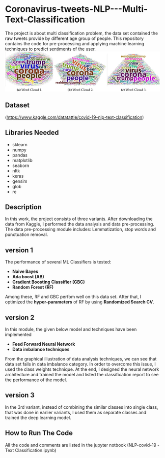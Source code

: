 # Coronavirus-tweets-NLP---Multi-Text-Classification
The project is about multi classification problem, the data set contained the raw tweets provide by different age group of people. This repository contains the code for pre-processing and applying machine learning techniques to predict sentiments of the user.
![](images/corona_virus.jpg)
## Dataset
(https://www.kaggle.com/datatattle/covid-19-nlp-text-classification)

## Libraries Needed
- sklearn
- numpy
- pandas
- matplotlib
- seaborn
- nltk
- keras
- gensim
- glob
- re

## Description 
In this work, the project consists of three variants. After downloading the data from Kaggle, I performed the data analysis and data pre-processing. The data pre-processing module includes: Lemmatization, stop words and punctuation removal.

## version 1
The performance of several ML Classifiers is tested:
- **Naive Bayes** 
- **Ada boost (AB)**
- **Gradient Boosting Classifier (GBC)**
- **Random Forest (RF)**

Among these, RF and GBC perfom well on this data set. After that, I optimized the **hyper-parameters** of RF by using **Randomized Search CV**.

## version 2
In this module, the given below model and techniques have been implemented 
- **Feed Forward Neural Network** 
- **Data imbalance techniques** 

From the graphical illustration of data analysis techniques, we can see that data set falls in data imbalance category. In order to overcome this issue, I used the class weights technique. At the end, I designed the neural network architecture and trained the model and listed the classification report to see the performance of the model.

## version 3
In the 3rd variant, instead of combining the similar classes into single class, that was done in earlier variants, I used them as separate classes and trained the deep learning model.

## How to Run The Code
All the code and comments are listed in the jupyter notbook (NLP-covid-19 -Text Classification.ipynb)


